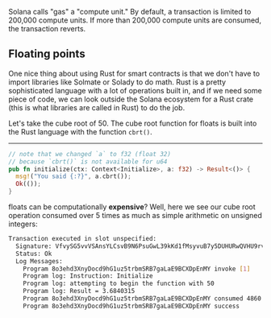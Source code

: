 Solana calls "gas" a "compute unit." By default, a transaction is limited to 200,000 compute units. If more than 200,000 compute units are consumed, the transaction reverts.


Floating points
---------------

One nice thing about using Rust for smart contracts is that we don't have to import libraries like Solmate or Solady to do math. Rust is a pretty sophisticated language with a lot of operations built in, and if we need some piece of code, we can look outside the Solana ecosystem for a Rust crate (this is what libraries are called in Rust) to do the job.

Let's take the cube root of 50. The cube root function for floats is built into the Rust language with the function `cbrt()`.

----
```rust
// note that we changed `a` to f32 (float 32)
// because `cbrt()` is not available for u64
pub fn initialize(ctx: Context<Initialize>, a: f32) -> Result<()> {
  msg!("You said {:?}", a.cbrt());
  Ok(());
}

```

 floats can be computationally **expensive**? Well, here we see our cube root operation consumed over 5 times as much as simple arithmetic on unsigned integers:

``` bash
Transaction executed in slot unspecified:
  Signature: VfvySG5vvVSAnsYLCsvB9N6PsuGwL39kKd1fMsyvuB7y5DUHURwQVHU9rv3Xkz5NJqGHLSXoWoW92zJb5VKYCEF
  Status: Ok
  Log Messages:
    Program 8o3ehd3XnyDocd9hG1uz5trbmSRB7gaLaE9BCXDpEnMY invoke [1]
    Program log: Instruction: Initialize
    Program log: attempting to begin the function with 50
    Program log: Result = 3.6840315
    Program 8o3ehd3XnyDocd9hG1uz5trbmSRB7gaLaE9BCXDpEnMY consumed 4860 of 200000 compute units
    Program 8o3ehd3XnyDocd9hG1uz5trbmSRB7gaLaE9BCXDpEnMY success


```